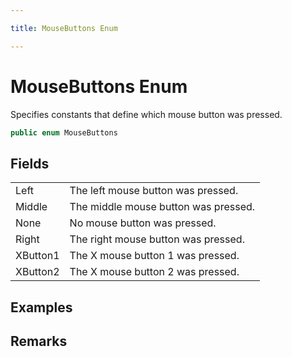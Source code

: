 ```yaml
---

title: MouseButtons Enum

---
```


# MouseButtons Enum

Specifies constants that define which mouse button was pressed.

```csharp
public enum MouseButtons 
```

## Fields

<table>
<tr><td>Left</td><td>The left mouse button was pressed.</td></tr>
<tr><td>Middle</td><td>The middle mouse button was pressed.</td></tr>
<tr><td>None</td><td>No mouse button was pressed.</td></tr>
<tr><td>Right</td><td>The right mouse button was pressed.</td></tr>
<tr><td>XButton1</td><td>The X mouse button 1 was pressed.</td></tr>
<tr><td>XButton2</td><td>The X mouse button 2 was pressed.</td></tr>
</table>

<!-- Only change content below this line, anything above this line will be lost when regenerated. -->

## Examples

## Remarks

